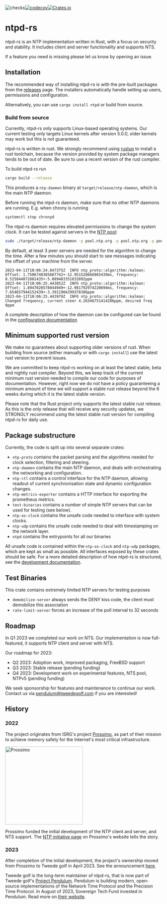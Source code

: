 ![checks](https://github.com/pendulum-project/ntpd-rs/actions/workflows/build.yaml/badge.svg?branch=main)[![codecov](https://codecov.io/gh/pendulum-project/ntpd-rs/branch/main/graph/badge.svg?token=WES1JIYUJH)](https://codecov.io/gh/pendulum-project/ntpd-rs)[![Crates.io](https://img.shields.io/crates/v/ntpd.svg)](https://crates.io/crates/ntpd)


# ntpd-rs

ntpd-rs is an NTP implementation written in Rust, with a focus on security and stability. It includes client and server functionality and supports NTS.

If a feature you need is missing please let us know by opening an issue.

## Installation

The recommended way of installing ntpd-rs is with the pre-built packages from the [releases](https://github.com/pendulum-project/ntpd-rs/releases) page. The installers automatically handle setting up users, permissions and configuration.

Alternatively, you can use `cargo install ntpd` or build from source.

### Build from source

Currently, ntpd-rs only supports Linux-based operating systems. Our current testing only targets Linux kernels after version 5.0.0, older kernels may work but this is not guaranteed.

ntpd-rs is written in rust. We strongly recommend using [rustup](https://rustup.rs) to install a rust toolchain, because the version provided by system package managers tends to be out of date. Be sure to use a recent version of the rust compiler.

To build ntpd-rs run
```sh
cargo build --release
```
This produces a `ntp-daemon` binary at `target/release/ntp-daemon`, which is the main NTP daemon.

Before running the ntpd-rs daemon, make sure that no other NTP daemons are running. E.g. when chrony is running
```sh
systemctl stop chronyd
```

The ntpd-rs daemon requires elevated permissions to change the system clock. It can be tested against servers in the [NTP pool](https://ntppool.org):
```sh
sudo ./target/release/ntp-daemon -p pool.ntp.org -p pool.ntp.org -p pool.ntp.org -p pool.ntp.org
```

By default, at least 3 peer servers are needed for the algorithm to change the time. After a few minutes you should start to see messages indicating the offset of your machine from the server.

```
2023-04-11T10:06:24.847375Z  INFO ntp_proto::algorithm::kalman: Offset: 1.7506740305607742+-12.951528666965439ms, frequency: 8.525844072881435+-5.089483351832892ppm
2023-04-11T10:06:25.443852Z  INFO ntp_proto::algorithm::kalman: Offset: 1.8947020578044949+-12.981792974220694ms, frequency: 7.654657944152439+-3.3911904299378386ppm
2023-04-11T10:06:25.443979Z  INFO ntp_proto::algorithm::kalman: Changed frequency, current steer 4.26346751414286ppm, desired freq 0ppm
```

A complete description of how the daemon can be configured can be found in the [configuration documentation](CONFIGURATION.md)

## Minimum supported rust version

We make no guarantees about supporting older versions of rust. When building from source (either manually or with `cargo install`) use the latest rust version to prevent issues.

We are committed to keep ntpd-rs working on at least the latest stable, beta and nightly rust compiler. Beyond this, we keep track of the current minimum rust version needed to compile our code for purposes of documentation. However, right now we do not have a policy guaranteeing a minimum amount of time we will support a stable rust release beyond the 6 weeks during which it is the latest stable version.

Please note that the Rust project only supports the latest stable rust release. As this is the only release that will receive any security updates, we STRONGLY recommend using the latest stable rust version for compiling ntpd-rs for daily use.

## Package substructure

Currently, the code is split up into several separate crates:
 - `ntp-proto` contains the packet parsing and the algorithms needed for clock selection, filtering and steering.
 - `ntp-daemon` contains the main NTP daemon, and deals with orchestrating the networking and configuration.
 - `ntp-ctl` contains a control interface for the NTP daemon, allowing readout of current synchronisation state and dynamic configuration changes.
 - `ntp-metrics-exporter` contains a HTTP interface for exporting the prometheus metrics.
 - `test-binaries` contains a number of simple NTP servers that can be used for testing (see below).
 - `ntp-os-clock` contains the unsafe code needed to interface with system clocks.
 - `ntp-udp` contains the unsafe code needed to deal with timestamping on the network layer.
 - `ntpd` contains the entrypoints for all our binaries

All unsafe code is contained within the `ntp-os-clock` and `ntp-udp` packages, which are kept as small as possible. All interfaces exposed by these crates should be safe. For a more detailed description of how ntpd-rs is structured, see the [development documentation](DEVELOPMENT.md).

## Test Binaries

This crate contains extremely limited NTP servers for testing purposes

* `demobilize-server` always sends the DENY kiss code, the client must demobilize this association
* `rate-limit-server` forces an increase of the poll interval to 32 seconds

## Roadmap

In Q1 2023 we completed our work on NTS. Our implementation is now full-featured, it supports NTP client and server with NTS.

Our roadmap for 2023:

- Q2 2023: Adoption work, improved packaging, FreeBSD support
- Q3 2023: Stable release (pending funding)
- Q4 2023: Development work on experimental features, NTS pool, NTPv5 (pending funding)

We seek sponsorship for features and maintenance to continue our work. Contact us via pendulum@tweedegolf.com if you are interested!

## History

### 2022

The project originates from ISRG's project [Prossimo](https://www.memorysafety.org), as part of their mission to achieve memory safety for the Internet's most critical infrastructure.

<img alt="Prossimo" src="https://www.memorysafety.org/images/Prossimo%20Brand%20Assets/Prossimo%20Horizontal%20Full%20Color.svg" width="250px"/>

Prossimo funded the initial development of the NTP client and server, and NTS support. The [NTP initiative page](https://www.memorysafety.org/initiative/ntp) on Prossimo's website tells the story.

### 2023

After completion of the initial development, the project's ownership moved from Prossimo to Tweede golf in April 2023. See the announcement [here](https://www.memorysafety.org/blog/ntp-and-nts-have-arrived/).

Tweede golf is the long-term maintainer of ntpd-rs, that is now part of Tweede golf's [Project Pendulum](https://github.com/pendulum-project). Pendulum is building modern, open-source implementations of the Network Time Protocol and the Precision Time Protocol. In August of 2023, Sovereign Tech Fund invested in Pendulum. Read more on [their website](https://sovereigntechfund.de/en/projects/pendulum/).
